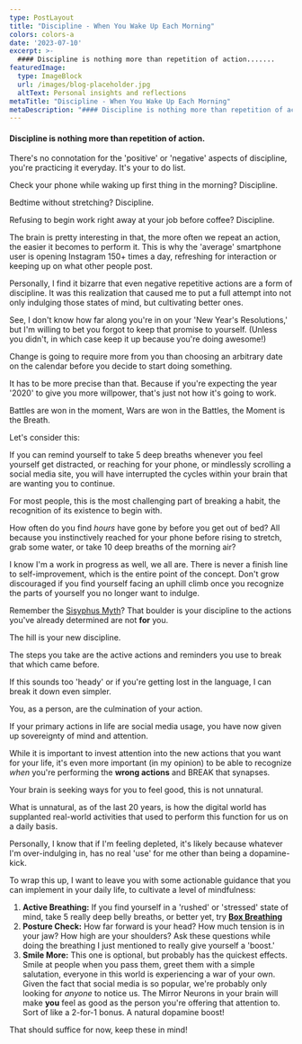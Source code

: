 ```yaml
---
type: PostLayout
title: "Discipline - When You Wake Up Each Morning"
colors: colors-a
date: '2023-07-10'
excerpt: >-
  #### Discipline is nothing more than repetition of action.......
featuredImage:
  type: ImageBlock
  url: /images/blog-placeholder.jpg
  altText: Personal insights and reflections
metaTitle: "Discipline - When You Wake Up Each Morning"
metaDescription: "#### Discipline is nothing more than repetition of action...."
---
```

#### Discipline is nothing more than repetition of action.

There's no connotation for the 'positive' or 'negative' aspects of discipline, you're practicing it everyday. It's your to do list.

Check your phone while waking up first thing in the morning? Discipline.

Bedtime without stretching? Discipline.

Refusing to begin work right away at your job before coffee? Discipline.

The brain is pretty interesting in that, the more often we repeat an action, the easier it becomes to perform it. This is why the 'average' smartphone user is opening Instagram 150+ times a day, refreshing for interaction or keeping up on what other people post.

Personally, I find it bizarre that even negative repetitive actions are a form of discipline. It was this realization that caused me to put a full attempt into not only indulging those states of mind, but cultivating better ones.

See, I don't know how far along you're in on your 'New Year's Resolutions,' but I'm willing to bet you forgot to keep that promise to yourself. (Unless you didn't, in which case keep it up because you're doing awesome!)

Change is going to require more from you than choosing an arbitrary date on the calendar before you decide to start doing something.

It has to be more precise than that. Because if you're expecting the year '2020' to give you more willpower, that's just not how it's going to work.

Battles are won in the moment, Wars are won in the Battles, the Moment is the Breath.

Let's consider this:

If you can remind yourself to take 5 deep breaths whenever you feel yourself get distracted, or reaching for your phone, or mindlessly scrolling a social media site, you will have interrupted the cycles within your brain that are wanting you to continue.

For most people, this is the most challenging part of breaking a habit, the recognition of its existence to begin with.

How often do you find _hours_ have gone by before you get out of bed? All because you instinctively reached for your phone before rising to stretch, grab some water, or take 10 deep breaths of the morning air?

I know I'm a work in progress as well, we all are. There is never a finish line to self-improvement, which is the entire point of the concept. Don't grow discouraged if you find yourself facing an uphill climb once you recognize the parts of yourself you no longer want to indulge.

Remember the [Sisyphus Myth](https://en.wikipedia.org/wiki/The_Myth_of_Sisyphus)? That boulder is your discipline to the actions you've already determined are not **for** you.

The hill is your new discipline.

The steps you take are the active actions and reminders you use to break that which came before.

If this sounds too 'heady' or if you're getting lost in the language, I can break it down even simpler.

You, as a person, are the culmination of your action.

If your primary actions in life are social media usage, you have now given up sovereignty of mind and attention.

While it is important to invest attention into the new actions that you want for your life, it's even more important (in my opinion) to be able to recognize _when_ you're performing the **wrong actions** and BREAK that synapses.

Your brain is seeking ways for you to feel good, this is not unnatural.

What is unnatural, as of the last 20 years, is how the digital world has supplanted real-world activities that used to perform this function for us on a daily basis.

Personally, I know that if I'm feeling depleted, it's likely because whatever I'm over-indulging in, has no real 'use' for me other than being a dopamine-kick.

To wrap this up, I want to leave you with some actionable guidance that you can implement in your daily life, to cultivate a level of mindfulness:

1.  **Active Breathing:** If you find yourself in a 'rushed' or 'stressed' state of mind, take 5 really deep belly breaths, or better yet, try [**Box Breathing**](https://twitter.com/SubtleBodhi/status/1207884177670115334)
2.  **Posture Check:** How far forward is your head? How much tension is in your jaw? How high are your shoulders? Ask these questions while doing the breathing I just mentioned to really give yourself a 'boost.'
3.  **Smile More:** This one is optional, but probably has the quickest effects. Smile at people when you pass them, greet them with a simple salutation, everyone in this world is experiencing a war of your own. Given the fact that social media is so popular, we're probably only looking for _anyone_ to notice us. The Mirror Neurons in your brain will make **you** feel as good as the person you're offering that attention to. Sort of like a 2-for-1 bonus. A natural dopamine boost!

That should suffice for now, keep these in mind!
